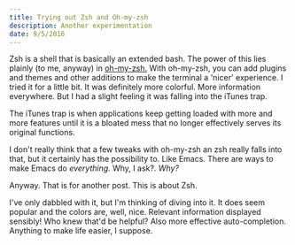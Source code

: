 ```yaml
---
title: Trying out Zsh and Oh-my-zsh
description: Another experimentation
date: 9/5/2016
---
```


Zsh is a shell that is basically an extended bash. The power of this lies plainly (to me, anyway) in [oh-my-zsh.](http://ohmyz.sh/) With oh-my-zsh, you can add plugins and themes and other additions to make the terminal a 'nicer' experience. I tried it for a little bit. It was definitely more colorful. More information everywhere. But I had a slight feeling it was falling into the iTunes trap.

The iTunes trap is when applications keep getting loaded with more and more features until it is a bloated mess that no longer effectively serves its original functions.

I don't really think that a few tweaks with oh-my-zsh an zsh really falls into that, but it certainly has the possibility to. Like Emacs. There are ways to make Emacs do *everything.* Why, I ask?. *Why?*

Anyway. That is for another post. This is about Zsh.

I've only dabbled with it, but I'm thinking of diving into it. It does seem popular and the colors are, well, nice. Relevant information displayed sensibly! Who knew that'd be helpful? Also more effective auto-completion. Anything to make life easier, I suppose.
